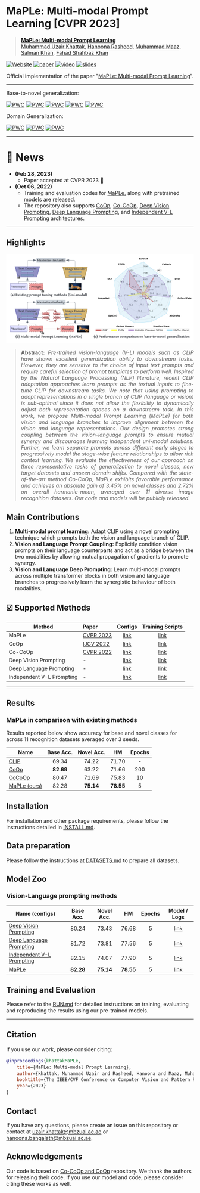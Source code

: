 # MaPLe: Multi-modal Prompt Learning [CVPR 2023]



> [**MaPLe: Multi-modal Prompt Learning**](https://arxiv.org/abs/2210.03117)<br>
> [Muhammad Uzair Khattak](https://scholar.google.com/citations?user=M6fFL4gAAAAJ&hl=en&authuser=1), [Hanoona Rasheed](https://scholar.google.com/citations?user=yhDdEuEAAAAJ&hl=en&authuser=1&oi=sra), [Muhammad Maaz](https://scholar.google.com/citations?user=vTy9Te8AAAAJ&hl=en&authuser=1&oi=sra), [Salman Khan](https://salman-h-khan.github.io/), [Fahad Shahbaz Khan](https://scholar.google.es/citations?user=zvaeYnUAAAAJ&hl=en)


[![Website](https://img.shields.io/badge/Project-Website-87CEEB)](https://muzairkhattak.github.io/multimodal-prompt-learning/)
[![paper](https://img.shields.io/badge/arXiv-Paper-<COLOR>.svg)](https://arxiv.org/abs/2210.03117)
[![video](https://img.shields.io/badge/Video-Presentation-F9D371)](https://youtu.be/fmULeaqAzfg)
[![slides](https://img.shields.io/badge/Presentation-Slides-B762C1)](https://drive.google.com/file/d/1GYei-3wjf4OgBVKi9tAzeif606sHBlIA/view?usp=share_link)


Official implementation of the paper "[MaPLe: Multi-modal Prompt Learning](https://arxiv.org/abs/2210.03117)".
<hr />

Base-to-novel generalization:

[![PWC](https://img.shields.io/endpoint.svg?url=https://paperswithcode.com/badge/maple-multi-modal-prompt-learning/prompt-engineering-on-imagenet)](https://paperswithcode.com/sota/prompt-engineering-on-imagenet?p=maple-multi-modal-prompt-learning)
[![PWC](https://img.shields.io/endpoint.svg?url=https://paperswithcode.com/badge/maple-multi-modal-prompt-learning/prompt-engineering-on-sun397)](https://paperswithcode.com/sota/prompt-engineering-on-sun397?p=maple-multi-modal-prompt-learning)
[![PWC](https://img.shields.io/endpoint.svg?url=https://paperswithcode.com/badge/maple-multi-modal-prompt-learning/prompt-engineering-on-eurosat)](https://paperswithcode.com/sota/prompt-engineering-on-eurosat?p=maple-multi-modal-prompt-learning)
[![PWC](https://img.shields.io/endpoint.svg?url=https://paperswithcode.com/badge/maple-multi-modal-prompt-learning/prompt-engineering-on-ucf101)](https://paperswithcode.com/sota/prompt-engineering-on-ucf101?p=maple-multi-modal-prompt-learning)
[![PWC](https://img.shields.io/endpoint.svg?url=https://paperswithcode.com/badge/maple-multi-modal-prompt-learning/prompt-engineering-on-fgvc-aircraft)](https://paperswithcode.com/sota/prompt-engineering-on-fgvc-aircraft?p=maple-multi-modal-prompt-learning)


Domain Generalization:

[![PWC](https://img.shields.io/endpoint.svg?url=https://paperswithcode.com/badge/maple-multi-modal-prompt-learning/prompt-engineering-on-imagenet-r)](https://paperswithcode.com/sota/prompt-engineering-on-imagenet-r?p=maple-multi-modal-prompt-learning)
[![PWC](https://img.shields.io/endpoint.svg?url=https://paperswithcode.com/badge/maple-multi-modal-prompt-learning/prompt-engineering-on-imagenet-a)](https://paperswithcode.com/sota/prompt-engineering-on-imagenet-a?p=maple-multi-modal-prompt-learning)
[![PWC](https://img.shields.io/endpoint.svg?url=https://paperswithcode.com/badge/maple-multi-modal-prompt-learning/prompt-engineering-on-imagenet-s)](https://paperswithcode.com/sota/prompt-engineering-on-imagenet-s?p=maple-multi-modal-prompt-learning)


<hr />

# :rocket: News
* **(Feb 28, 2023)**
  * Paper accepted at CVPR 2023 :tada: 
* **(Oct 06, 2022)** 
  * Training and evaluation codes for [MaPLe](configs/trainers/MaPLe), along with pretrained models are released.
  * The repository also supports
[CoOp](configs/trainers/CoOp),
[Co-CoOp](configs/trainers/CoCoOp),
[Deep Vision Prompting](configs/trainers/VPT/vit_b16_c2_ep5_batch4_4.yaml),
[Deep Language Prompting](configs/trainers/IVLP/vit_b16_c2_ep5_batch4_4ctx_language_only.yaml), and 
[Independent V-L Prompting](configs/trainers/IVLP/vit_b16_c2_ep5_batch4_2+2ctx.yaml)
architectures.
<hr />

## Highlights

![main figure](docs/main_figure.png)
> **<p align="justify"> Abstract:** *Pre-trained vision-language (V-L) models such as CLIP have shown excellent 
> generalization ability to downstream tasks. However, they are sensitive to the choice of input text prompts and 
> require careful selection of prompt templates to perform well. Inspired by the Natural Language Processing (NLP) 
> literature, recent CLIP adaptation approaches learn prompts as the textual inputs to fine-tune CLIP for downstream 
> tasks. We note that using prompting to adapt representations in a single branch of CLIP (language or vision) is 
> sub-optimal since it does not allow the flexibility to dynamically adjust both representation spaces on a downstream 
> task. In this work, we propose Multi-modal Prompt Learning (MaPLe) for both vision and language branches to improve 
> alignment between the vision and language representations. Our design promotes strong coupling between the 
> vision-language prompts to ensure mutual synergy and discourages learning independent uni-modal solutions. 
> Further, we learn separate prompts across different early stages to progressively model the stage-wise feature 
> relationships to allow rich context learning. We evaluate the effectiveness of our approach on three representative 
> tasks of generalization to novel classes, new target datasets and unseen domain shifts. Compared with the 
> state-of-the-art method Co-CoOp, MaPLe exhibits favorable performance and achieves an absolute gain of 3.45% on novel 
> classes and 2.72% on overall harmonic-mean, averaged over 11 diverse image recognition datasets. Our code and models 
> will be publicly released.* </p>

## Main Contributions

1) **Multi-modal prompt learning:** Adapt CLIP using a novel prompting technique which prompts both the vision and language branch of CLIP.
2) **Vision and Language Prompt Coupling:** Explicitly condition vision prompts on their language counterparts and act as a bridge
between the two modalities by allowing mutual propagation of gradients to promote synergy.
3) **Vision and Language Deep Prompting:** Learn multi-modal prompts across multiple transformer blocks in both vision and
language branches to progressively learn the synergistic behaviour of both modalities.


## :ballot_box_with_check: Supported Methods

[comment]: <> (| Language Prompting            | MaPLe |  [link]&#40;configs/trainers/IVLP/vit_b16_c2_ep5_batch4_4ctx_language_only.yaml&#41;      |      |)

| Method                    | Paper                                         |                             Configs                             |          Training Scripts          |
|---------------------------|:----------------------------------------------|:---------------------------------------------------------------:|:----------------------------------:|
| MaPLe                     | [CVPR 2023](https://arxiv.org/abs/2210.03117)                                     | [link](configs/trainers/MaPLe/vit_b16_c2_ep5_batch4_2ctx.yaml)  |       [link](scripts/maple)        |
| CoOp                      | [IJCV 2022](https://arxiv.org/abs/2109.01134) |                  [link](configs/trainers/CoOp)                  |        [link](scripts/coop)        |
| Co-CoOp                   | [CVPR 2022](https://arxiv.org/abs/2203.05557) |                 [link](configs/trainers/CoCoOp)                 |       [link](scripts/cocoop)       |
| Deep Vision Prompting     | -                                             |    [link](configs/trainers/VPT/vit_b16_c2_ep5_batch4_4.yaml)    |        [link](scripts/vpt)         |
| Deep Language Prompting   | -                                             |                 [link](configs/trainers/IVLP/vit_b16_c2_ep5_batch4_4ctx_language_only.yaml)                  | [link](scripts/language-prompting) |
| Independent V-L Prompting | -                                             | [link](configs/trainers/IVLP/vit_b16_c2_ep5_batch4_2+2ctx.yaml) |  [link](scripts/independent-vlp)   |

<hr />

## Results
### MaPLe in comparison with existing methods
Results reported below show accuracy for base and novel classes for across 11 recognition datasets averaged over 3 seeds.

| Name                                                      | Base Acc. | Novel Acc. |    HM     | Epochs | 
|-----------------------------------------------------------|:---------:|:----------:|:---------:|:------:|
| [CLIP](https://arxiv.org/abs/2103.00020)                  |   69.34   |   74.22    |   71.70   |   -    |  
| [CoOp](https://arxiv.org/abs/2109.01134)                  | **82.69** |   63.22    |   71.66   |  200   | 
| [CoCoOp](https://arxiv.org/abs/2203.05557) |   80.47   |   71.69    |   75.83   |   10   | 
| [MaPLe (ours)](https://arxiv.org/abs/2210.03117)  |   82.28   | **75.14**  | **78.55** |   5    |  

## Installation 
For installation and other package requirements, please follow the instructions detailed in [INSTALL.md](docs/INSTALL.md). 

## Data preparation
Please follow the instructions at [DATASETS.md](docs/DATASETS.md) to prepare all datasets.

## Model Zoo

### Vision-Language prompting methods
| Name  (configs)                                                                                | Base Acc. | Novel Acc. |    HM     | Epochs |                                         Model / Logs                                         |
|------------------------------------------------------------------------------------------------|:---------:|:----------:|:---------:|:------:|:--------------------------------------------------------------------------------------------:|
| [Deep Vision Prompting](configs/trainers/VPT/vit_b16_c2_ep5_batch4_4.yaml)                     |   80.24   |   73.43    |   76.68   |   5    |        [link](https://drive.google.com/drive/folders/1zJnaod8UVvo1HuxNzymLhBBS_OHq6cYp?usp=sharing)                                                                                      | 
| [Deep Language Prompting](configs/trainers/IVLP/vit_b16_c2_ep5_batch4_4ctx_language_only.yaml) |   81.72   |   73.81    |   77.56   |   5    | [link](https://drive.google.com/drive/folders/1PPLtvQIGprRUyxPiTwOSEh_oQ46zQfCN?usp=sharing) |
| [Independent V-L Prompting](configs/trainers/IVLP/vit_b16_c2_ep5_batch4_2+2ctx.yaml)           |   82.15   |   74.07    |   77.90   |   5    | [link](https://drive.google.com/drive/folders/14NxzrRirK2GfyfWajsEGDiWa2suJoTBW?usp=sharing) |
| [MaPLe](configs/trainers/MaPLe/vit_b16_c2_ep5_batch4_2ctx.yaml)                                | **82.28** | **75.14**  | **78.55** |   5    | [link](https://drive.google.com/drive/folders/1EvuvgR8566bL0T7ucvAL3LFVwuUPMRas?usp=sharing) |


## Training and Evaluation
Please refer to the [RUN.md](docs/RUN.md) for detailed instructions on training, evaluating and reproducing the results using our pre-trained models.


<hr />

## Citation
If you use our work, please consider citing:
```bibtex
@inproceedings{khattakMaPLe,
    title={MaPLe: Multi-modal Prompt Learning},
    author={khattak, Muhammad Uzair and Rasheed, Hanoona and Maaz, Muhammad and Khan, Salman and Khan, Fahad Shahbaz},
    booktitle={The IEEE/CVF Conference on Computer Vision and Pattern Recognition},
    year={2023}
}
```

## Contact
If you have any questions, please create an issue on this repository or contact at uzair.khattak@mbzuai.ac.ae or hanoona.bangalath@mbzuai.ac.ae.


## Acknowledgements

Our code is based on [Co-CoOp and CoOp](https://github.com/KaiyangZhou/CoOp) repository. We thank the authors for releasing their code. If you use our model and code, please consider citing these works as well.

